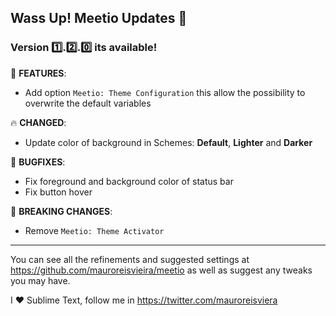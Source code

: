 ## Wass Up! Meetio Updates 🎁

### Version 1️⃣.2️⃣.0️⃣ its available!

📣 **FEATURES**:

* Add option `Meetio: Theme Configuration`  this allow the possibility to overwrite the default variables

🔥 **CHANGED**:

* Update color of background in Schemes: **Default**, **Lighter** and  **Darker**

👾 **BUGFIXES**:

* Fix foreground and background color of status bar
* Fix button hover

🧨 **BREAKING CHANGES**:

* Remove `Meetio: Theme Activator`

***

You can see all the refinements and suggested settings at https://github.com/mauroreisvieira/meetio
as well as suggest any tweaks you may have.

I ♥ Sublime Text, follow me in https://twitter.com/mauroreisviera
